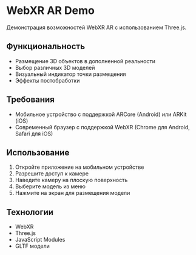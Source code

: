 # WebXR AR Demo

Демонстрация возможностей WebXR AR с использованием Three.js.

## Функциональность

- Размещение 3D объектов в дополненной реальности
- Выбор различных 3D моделей
- Визуальный индикатор точки размещения
- Эффекты постобработки

## Требования

- Мобильное устройство с поддержкой ARCore (Android) или ARKit (iOS)
- Современный браузер с поддержкой WebXR (Chrome для Android, Safari для iOS)

## Использование

1. Откройте приложение на мобильном устройстве
2. Разрешите доступ к камере
3. Наведите камеру на плоскую поверхность
4. Выберите модель из меню
5. Нажмите на экран для размещения модели

## Технологии

- WebXR
- Three.js
- JavaScript Modules
- GLTF модели 